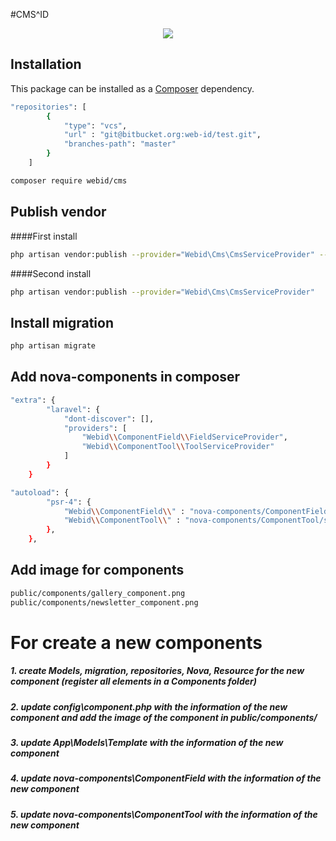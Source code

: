 #CMS^ID
<p align="center">
<a href="blob/master/LICENSE"><img src="https://img.shields.io/badge/license-MIT-blue.svg?style=flat-square"></a>
</p>


## Installation

This package can be installed as a [Composer](https://getcomposer.org/) dependency.

```bash
"repositories": [
        {
            "type": "vcs",
            "url" : "git@bitbucket.org:web-id/test.git",
            "branches-path": "master"
        }
    ]
```

```bash
composer require webid/cms
```

## Publish vendor
####First install
```bash
php artisan vendor:publish --provider="Webid\Cms\CmsServiceProvider" --force
```
####Second install
```bash
php artisan vendor:publish --provider="Webid\Cms\CmsServiceProvider"
```
## Install migration

```bash
php artisan migrate
```

## Add nova-components in composer 

```bash
"extra": {
        "laravel": {
            "dont-discover": [],
            "providers": [
                "Webid\\ComponentField\\FieldServiceProvider",
                "Webid\\ComponentTool\\ToolServiceProvider"
            ]
        }
    }
```  
```bash
"autoload": {
        "psr-4": {
            "Webid\\ComponentField\\" : "nova-components/ComponentField/src/",
            "Webid\\ComponentTool\\" : "nova-components/ComponentTool/src/"
        },
    },
```  

## Add image for components

```bash
public/components/gallery_component.png
public/components/newsletter_component.png
```

# For create a new components
##### 1. create Models, migration, repositories, Nova, Resource for the new component (register all elements in a Components folder)
##### 2. update config\component.php with the information of the new component and add the image of the component in public/components/
##### 3. update App\Models\Template with the information of the new component
##### 4. update nova-components\ComponentField with the information of the new component
##### 5. update nova-components\ComponentTool with the information of the new component
